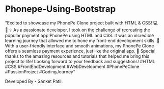 # Phonepe-Using-Bootstrap
"Excited to showcase my PhonePe Clone project built with HTML & CSS! 💻📱
💡 As a passionate developer, I took on the challenge of recreating the popular payment app PhonePe using HTML and CSS. It was an incredible learning journey that allowed me to hone my front-end development skills.
🚀 With a user-friendly interface and smooth animations, my PhonePe Clone offers a seamless payment experience, just like the original app.
🌟 Special thanks to the amazing resources and tutorials that helped me bring this project to life! Looking forward to your feedback and suggestions!
#HTML #CSS #FrontEndDevelopment #WebDevelopment #PhonePeClone #PassionProject #CodingJourney"

Developed By - Sanket Patil.

  
